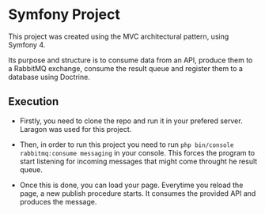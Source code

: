 # Symfony Project

This project was created using the MVC architectural pattern, using Symfony 4.

Its purpose and structure is to consume data from an API, produce them to a RabbitMQ exchange, consume the result queue and register them to a database using Doctrine.

## Execution

* Firstly, you need to clone the repo and run it in your prefered server. Laragon was used for this project.

* Then, in order to run this project you need to run ```php bin/console rabbitmq:consume messaging``` in your console. This forces the program to start listening for incoming messages that might come throught he result queue.

* Once this is done, you can load your page. Everytime you reload the page, a new publish procedure starts. It consumes the provided API and produces the message.
